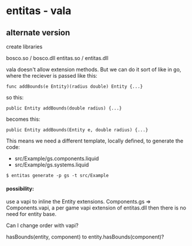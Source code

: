 # entitas - vala

## alternate version

create libraries

bosco.so / bosco.dll
entitas.so / entitas.dll


vala doesn't allow extension methods. But we can do it sort of like in go,
where the reciever is passed like this:
```
func addBounds(e Entity)(radius double) Entity {...}
```

so this:
```
public Entity addBounds(double radius) {...}
```
becomes this:
```
public Entity addBounds(Entity e, double radius) {...}
```


This means we need a different template, locally defined, to generate the code:
* src/Example/gs.components.liquid
* src/Example/gs.systems.liquid
```
$ entitas generate -p gs -t src/Example
```

#### possibility:
use a vapi to inline the Entity extensions.
Components.gs => Components.vapi, a per game vapi extension of entitas.dll
then there is no need for entity base.

Can I change order with vapi?

hasBounds(entity, component) to entity.hasBounds(component)?

